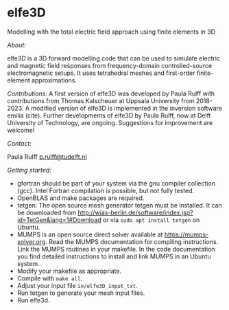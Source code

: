 # elfe3D
Modelling with the total electric field approach using finite elements in 3D

_About:_

elfe3D is a 3D forward modelling code that can be used to simulate electric and magnetic field responses from frequency-domain controlled-source electromagnetic setups. It uses tetrahedral meshes and first-order finite-element approximations.

_Contributions:_
A first version of elfe3D was developed by Paula Rulff with contributions from Thomas Kalscheuer at Uppsala University from 2018-2023.
A modified version of elfe3D is implemented in the inversion software emilia (cite).
Further developments of elfe3D by Paula Rulff, now at Delft University of Technology, are ongoing. Suggestions for improvement are welcome!

_Contact_: 

Paula Rulff p.rulff@tudelft.nl

_Getting started:_

- gfortran should be part of your system via the gnu compiler collection (gcc). Intel Fortran compilation is possible, but not fully tested.
- OpenBLAS and make packages are required.
- tetgen: The open source mesh generator tetgen must be installed. It can be downloaded from http://wias-berlin.de/software/index.jsp?id=TetGen&lang=1#Download or via `sudo apt install tetgen` on Ubuntu.
- MUMPS is an open source direct solver available at https://mumps-solver.org. Read the MUMPS documentation for compiling instructions. Link the MUMPS routines in your makefile. In the code documentation you find detailed instructions to install and link MUMPS in an Ubuntu system.
- Modify your makefile as appropriate.
- Compile with `make all`.
- Adjust your input file `in/elfe3D_input_txt`.
- Run tetgen to generate your mesh input files.
- Run elfe3d.
